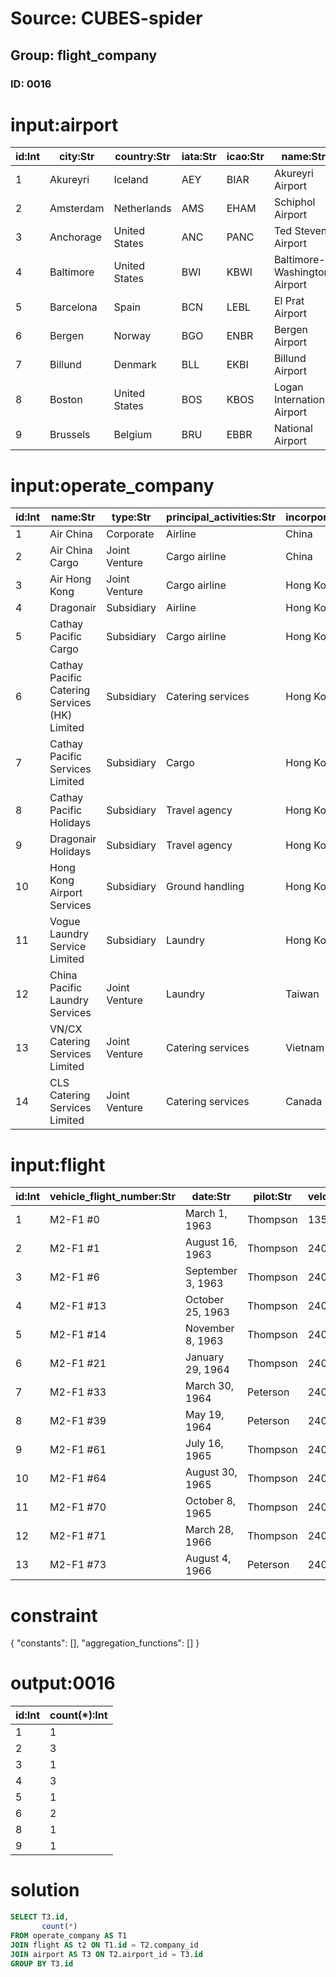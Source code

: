 # Source: CUBES-spider
## Group: flight_company
### ID: 0016

# input:airport

| id:Int | city:Str | country:Str | iata:Str | icao:Str | name:Str |
|---|---|---|---|---|---|
| 1 | Akureyri | Iceland | AEY | BIAR | Akureyri Airport |
| 2 | Amsterdam | Netherlands | AMS | EHAM | Schiphol Airport |
| 3 | Anchorage | United States | ANC | PANC | Ted Stevens Airport |
| 4 | Baltimore | United States | BWI | KBWI | Baltimore-Washington Airport |
| 5 | Barcelona | Spain | BCN | LEBL | El Prat Airport |
| 6 | Bergen | Norway | BGO | ENBR | Bergen Airport |
| 7 | Billund | Denmark | BLL | EKBI | Billund Airport |
| 8 | Boston | United States | BOS | KBOS | Logan International Airport |
| 9 | Brussels | Belgium | BRU | EBBR | National Airport |

# input:operate_company

| id:Int | name:Str | type:Str | principal_activities:Str | incorporated_in:Str | group_equity_shareholding:Dbl |
|---|---|---|---|---|---|
| 1 | Air China | Corporate | Airline | China | 18.77 |
| 2 | Air China Cargo | Joint Venture | Cargo airline | China | 49.0 |
| 3 | Air Hong Kong | Joint Venture | Cargo airline | Hong Kong | 60.0 |
| 4 | Dragonair | Subsidiary | Airline | Hong Kong | 100.0 |
| 5 | Cathay Pacific Cargo | Subsidiary | Cargo airline | Hong Kong | 100.0 |
| 6 | Cathay Pacific Catering Services (HK) Limited | Subsidiary | Catering services | Hong Kong | 100.0 |
| 7 | Cathay Pacific Services Limited | Subsidiary | Cargo | Hong Kong | 100.0 |
| 8 | Cathay Pacific Holidays | Subsidiary | Travel agency | Hong Kong | 100.0 |
| 9 | Dragonair Holidays | Subsidiary | Travel agency | Hong Kong | 100.0 |
| 10 | Hong Kong Airport Services | Subsidiary | Ground handling | Hong Kong | 100.0 |
| 11 | Vogue Laundry Service Limited | Subsidiary | Laundry | Hong Kong | 100.0 |
| 12 | China Pacific Laundry Services | Joint Venture | Laundry | Taiwan | 45.0 |
| 13 | VN/CX Catering Services Limited | Joint Venture | Catering services | Vietnam | 40.0 |
| 14 | CLS Catering Services Limited | Joint Venture | Catering services | Canada | 30.0 |

# input:flight

| id:Int | vehicle_flight_number:Str | date:Str | pilot:Str | velocity:Dbl | altitude:Dbl | airport_id:Int | company_id:Int |
|---|---|---|---|---|---|---|---|
| 1 | M2-F1 #0 | March 1, 1963 | Thompson | 135.0 | 0.0 | 1 | 2 |
| 2 | M2-F1 #1 | August 16, 1963 | Thompson | 240.0 | 3650.0 | 2 | 3 |
| 3 | M2-F1 #6 | September 3, 1963 | Thompson | 240.0 | 3650.0 | 2 | 4 |
| 4 | M2-F1 #13 | October 25, 1963 | Thompson | 240.0 | 3650.0 | 3 | 4 |
| 5 | M2-F1 #14 | November 8, 1963 | Thompson | 240.0 | 3650.0 | 4 | 5 |
| 6 | M2-F1 #21 | January 29, 1964 | Thompson | 240.0 | 3650.0 | 4 | 6 |
| 7 | M2-F1 #33 | March 30, 1964 | Peterson | 240.0 | 3650.0 | 5 | 11 |
| 8 | M2-F1 #39 | May 19, 1964 | Peterson | 240.0 | 3650.0 | 2 | 13 |
| 9 | M2-F1 #61 | July 16, 1965 | Thompson | 240.0 | 3650.0 | 6 | 11 |
| 10 | M2-F1 #64 | August 30, 1965 | Thompson | 240.0 | 3650.0 | 9 | 1 |
| 11 | M2-F1 #70 | October 8, 1965 | Thompson | 240.0 | 3650.0 | 4 | 5 |
| 12 | M2-F1 #71 | March 28, 1966 | Thompson | 240.0 | 3650.0 | 6 | 7 |
| 13 | M2-F1 #73 | August 4, 1966 | Peterson | 240.0 | 3650.0 | 8 | 9 |

# constraint

{
  "constants": [],
  "aggregation_functions": []
}

# output:0016

| id:Int | count(*):Int |
|---|---|
| 1 | 1 |
| 2 | 3 |
| 3 | 1 |
| 4 | 3 |
| 5 | 1 |
| 6 | 2 |
| 8 | 1 |
| 9 | 1 |

# solution

```sql
SELECT T3.id,
       count(*)
FROM operate_company AS T1
JOIN flight AS t2 ON T1.id = T2.company_id
JOIN airport AS T3 ON T2.airport_id = T3.id
GROUP BY T3.id
```
